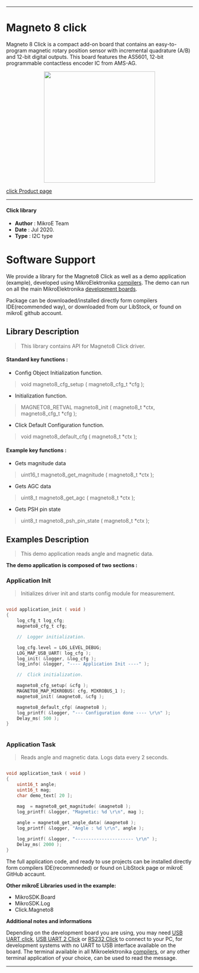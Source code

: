 
---
# Magneto 8 click

Magneto 8 Click is a compact add-on board that contains an easy-to-program magnetic rotary position sensor with incremental quadrature (A/B) and 12-bit digital outputs. This board features the AS5601, 12-bit programmable contactless encoder IC from AMS-AG.

<p align="center">
  <img src="@{CLICK_IMAGE_LINK}" height=300px>
</p>


[click Product page](https://www.mikroe.com/magneto-8-click>)

---


#### Click library 

- **Author**        : MikroE Team
- **Date**          : Jul 2020.
- **Type**          : I2C type


# Software Support

We provide a library for the Magneto8 Click 
as well as a demo application (example), developed using MikroElektronika 
[compilers](http://shop.mikroe.com/compilers). 
The demo can run on all the main MikroElektronika [development boards](http://shop.mikroe.com/development-boards).

Package can be downloaded/installed directly form compilers IDE(recommended way), or downloaded from our LibStock, or found on mikroE github account. 

## Library Description

> This library contains API for Magneto8 Click driver.

#### Standard key functions :

- Config Object Initialization function.
> void magneto8_cfg_setup ( magneto8_cfg_t *cfg ); 
 
- Initialization function.
> MAGNETO8_RETVAL magneto8_init ( magneto8_t *ctx, magneto8_cfg_t *cfg );

- Click Default Configuration function.
> void magneto8_default_cfg ( magneto8_t *ctx );


#### Example key functions :

- Gets magnitude data
> uint16_t magneto8_get_magnitude ( magneto8_t *ctx );
 
- Gets AGC data
> uint8_t magneto8_get_agc ( magneto8_t *ctx );

- Gets PSH pin state
> uint8_t magneto8_psh_pin_state ( magneto8_t *ctx );

## Examples Description

> This demo application reads angle and magnetic data.

**The demo application is composed of two sections :**

### Application Init 

> Initializes driver init and starts config module for measurement.

```c

void application_init ( void )
{
    log_cfg_t log_cfg;
    magneto8_cfg_t cfg;

    //  Logger initialization.

    log_cfg.level = LOG_LEVEL_DEBUG;
    LOG_MAP_USB_UART( log_cfg );
    log_init( &logger, &log_cfg );
    log_info( &logger, "---- Application Init ----" );

    //  Click initialization.

    magneto8_cfg_setup( &cfg );
    MAGNETO8_MAP_MIKROBUS( cfg, MIKROBUS_1 );
    magneto8_init( &magneto8, &cfg );

    magneto8_default_cfg( &magneto8 );
    log_printf( &logger, "--- Configuration done ---- \r\n" );
    Delay_ms( 500 );
}
  
```

### Application Task

> Reads angle and magnetic data. Logs data every 2 seconds.

```c

void application_task ( void )
{
    uint16_t angle;
    uint16_t mag;
    char demo_text[ 20 ];

    mag  = magneto8_get_magnitude( &magneto8 );
    log_printf( &logger, "Magnetic: %d \r\n", mag );
    
    angle = magneto8_get_angle_data( &magneto8 );
    log_printf( &logger, "Angle : %d \r\n", angle );

    log_printf( &logger, "---------------------- \r\n" );
    Delay_ms( 2000 );
} 

```


The full application code, and ready to use projects can be  installed directly form compilers IDE(recommneded) or found on LibStock page or mikroE GitHub accaunt.

**Other mikroE Libraries used in the example:** 

- MikroSDK.Board
- MikroSDK.Log
- Click.Magneto8

**Additional notes and informations**

Depending on the development board you are using, you may need 
[USB UART click](http://shop.mikroe.com/usb-uart-click), 
[USB UART 2 Click](http://shop.mikroe.com/usb-uart-2-click) or 
[RS232 Click](http://shop.mikroe.com/rs232-click) to connect to your PC, for 
development systems with no UART to USB interface available on the board. The 
terminal available in all Mikroelektronika 
[compilers](http://shop.mikroe.com/compilers), or any other terminal application 
of your choice, can be used to read the message.



---
